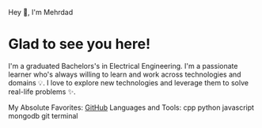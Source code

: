 
Hey 👋, I'm Mehrdad
# Glad to see you here! # 
I'm a graduated Bachelors's in Electrical Engineering. I'm a passionate learner who's always willing to learn and work across technologies and domains 💡. I love to explore new technologies and leverage them to solve real-life problems ✨.




My Absolute Favorites:
[GitHub]([https://github.com](https://raw.githubusercontent.com/github/explore/80688e429a7d4ef2fca1e82350fe8e3517d3494d/topics/cpp/cpp.png))
Languages and Tools:
cpp python javascript mongodb git terminal
